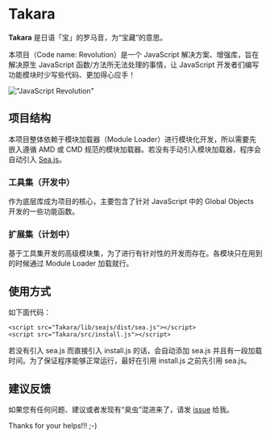 # Takara

**Takara** 是日语「宝」的罗马音，为“宝藏”的意思。

本项目（Code name: Revolution）是一个 JavaScript 解决方案、增强库，旨在解决原生 JavaScript 函数/方法所无法处理的事情，让 JavaScript 开发者们编写功能模块时少写些代码、更加得心应手！

!["JavaScript Revolution"](http://www.gravatar.com/avatar/0239a7fa2f65314bdd09e8acf2e95d1e?s=180.png "JavaScript Revolution")

## 项目结构

本项目整体依赖于模块加载器（Module Loader）进行模块化开发，所以需要先嵌入遵循 AMD 或 CMD 规范的模块加载器。若没有手动引入模块加载器，程序会自动引入 [Sea.js](http://seajs.org/ "前往 Sea.js 官网")。

### 工具集（开发中）

作为底层库成为项目的核心，主要包含了针对 JavaScript 中的 Global Objects 开发的一些功能函数。

### 扩展集（计划中）

基于工具集开发的高级模块集，为了进行有针对性的开发而存在。各模块只在用到的时候通过 Module Loader 加载就行。

## 使用方式

如下面代码：

    <script src="Takara/lib/seajs/dist/sea.js"></script>
    <script src="Takara/src/install.js"></script>

若没有引入 sea.js 而直接引入 install.js 的话，会自动添加 sea.js 并且有一段加载时间。为了保证程序能够正常运行，最好在引用 install.js 之前先引用 sea.js。

## 建议反馈

如果您有任何问题、建议或者发现有“臭虫”混进来了，请发 [issue](https://github.com/ourai/Takara/issues) 给我。

Thanks for your helps!!! ;-)
